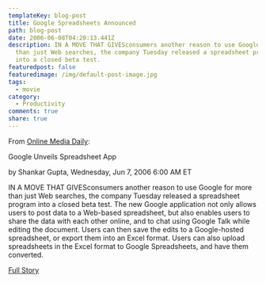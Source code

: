 ```yaml
---
templateKey: blog-post
title: Google Spreadsheets Announced
path: blog-post
date: 2006-06-08T04:20:13.441Z
description: IN A MOVE THAT GIVESconsumers another reason to use Google for more
  than just Web searches, the company Tuesday released a spreadsheet program
  into a closed beta test.
featuredpost: false
featuredimage: /img/default-post-image.jpg
tags:
  - movie
category:
  - Productivity
comments: true
share: true
---
```

From [Online Media Daily](http://publications.mediapost.com/index.cfm?fuseaction=Articles.san&s=44230&Nid=20777&p=301329):

Google Unveils Spreadsheet App

by Shankar Gupta, Wednesday, Jun 7, 2006 6:00 AM ET

IN A MOVE THAT GIVESconsumers another reason to use Google for more than just Web searches, the company Tuesday released a spreadsheet program into a closed beta test. The new Google application not only allows users to post data to a Web-based spreadsheet, but also enables users to share the data with each other online, and to chat using Google Talk while editing the document. Users can then save the edits to a Google-hosted spreadsheet, or export them into an Excel format. Users can also upload spreadsheets in the Excel format to Google Spreadsheets, and have them converted.

[Full Story](http://publications.mediapost.com/index.cfm?fuseaction=Articles.san&s=44230&Nid=20777&p=301329)